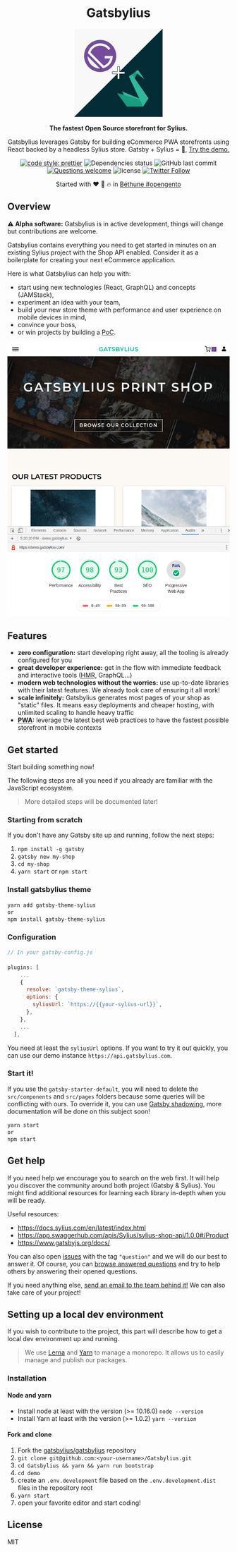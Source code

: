 <div align="center">
  <h1>Gatsbylius</h1>

![Gatsbylius logo](./logo-gatsbylius.jpg)

  <p>

**The fastest Open Source storefront for Sylius.**

Gatsbylius leverages Gatsby for building eCommerce PWA storefronts using React backed by a headless Sylius store.
Gatsby + Sylius = :rocket:,
[Try the demo.](https://demo.gatsbylius.com/)

  </p>

  <p>

[![code style: prettier](https://img.shields.io/badge/code_style-prettier-ff69b4.svg?style=flat-square)](https://github.com/prettier/prettier)
![Dependencies status](https://img.shields.io/david/Gatsbylius/Gatsbylius.svg?style=flat-square)
![GitHub last commit](https://img.shields.io/github/last-commit/Gatsbylius/Gatsbylius.svg?style=flat-square)
[![Questions welcome](https://img.shields.io/badge/questions-welcome-blue.svg?style=flat-square)](https://github.com/Gatsbylius/Gatsbylius/issues)
![license](https://img.shields.io/github/license/Gatsbylius/Gatsbylius.svg?style=flat-square)
[![Twitter Follow](https://img.shields.io/twitter/follow/gatsbylius.svg?style=social&label=Follow)](https://twitter.com/gatsbylius)

  </p>

Started with :heart: :beers: :fire: in [Béthune #opengento](https://twitter.com/opengento/status/1196360198769778688)

</div>

## Overview

**⚠️ Alpha software:** Gatsbylius is in active development, things will change but contributions are welcome.

Gatsbylius contains everything you need to get started in minutes on an existing Sylius project with the Shop API enabled.
Consider it as a boilerplate for creating your next eCommerce application.

Here is what Gatsbylius can help you with:

- start using new technologies (React, GraphQL) and concepts (JAMStack),
- experiment an idea with your team,
- build your new store theme with performance and user experience on mobile devices in mind,
- convince your boss,
- or win projects by building a <abbr title="Proof of Concept">PoC</abbr>.

![The default Gatsbylius home page](./screenshot.png)

## Features

- **zero configuration:** start developing right away, all the tooling is already configured for you
- **great developer experience:** get in the flow with immediate feedback and interactive tools (<abbr title="Hot Module Reloading">HMR</abbr>, GraphQL…)
- **modern web technologies without the worries:** use up-to-date libraries with their latest features. We already took care of ensuring it all work!
- **scale infinitely:** Gatsbylius generates most pages of your shop as "static" files. It means easy deployments and cheaper hosting, with unlimited scaling to handle heavy traffic
- **<abbr title="Progressive Web Apps">PWA</abbr>:** leverage the latest best web practices to have the fastest possible storefront in mobile contexts

## Get started

Start building something now!

The following steps are all you need if you already are familiar with the JavaScript ecosystem.

> More detailed steps will be documented later!

### Starting from scratch

If you don't have any Gatsby site up and running, follow the next steps:

1. `npm install -g gatsby`
2. `gatsby new my-shop`
3. `cd my-shop`
4. `yarn start` or `npm start`

### Install gatsbylius theme

```
yarn add gatsby-theme-sylius
or
npm install gatsby-theme-sylius
```

### Configuration

```javascript
// In your gatsby-config.js

plugins: [
    ...
    {
      resolve: `gatsby-theme-sylius`,
      options: {
        syliusUrl: `https://{{your-sylius-url}}`,
      },
    },
    ...
  ],
```

You need at least the `syliusUrl` options. If you want to try it out quickly, you can use our demo instance `https://api.gatsbylius.com`.

### Start it!

If you use the `gatsby-starter-default`, you will need to delete the `src/components` and `src/pages` folders because some queries will be conflicting with ours.
To override it, you can use [Gatsby shadowing](https://www.gatsbyjs.org/docs/themes/shadowing/), more documentation will be done on this subject soon!

```
yarn start
or
npm start
```

## Get help

If you need help we encourage you to search on the web first. It will help you discover the community around both project (Gatsby & Sylius). You might find additional resources for learning each library in-depth when you will be ready.

Useful resources:

- https://docs.sylius.com/en/latest/index.html
- https://app.swaggerhub.com/apis/Sylius/sylius-shop-api/1.0.0#/Product
- https://www.gatsbyjs.org/docs/

You can also open
[issues](https://github.com/Gatsbylius/Gatsbylius/issues) with the
tag `"question"` and we will do our best to answer it. Of course, you can
[browse answered questions](https://github.com/Gatsbylius/Gatsbylius/issues?q=is%3Aissue+label%3Aquestion+is%3Aopen)
and try to help others by answering their opened questions.

If you need anything else, [send an email to the team behind it!](mailto:contact@gatsbylius.com) We can also take care of your project!

## Setting up a local dev environment

If you wish to contribute to the project, this part will describe how to get a local dev environment up and running.

> We use [Lerna](https://github.com/lerna/lerna) and [Yarn](https://yarnpkg.com/) to manage a monorepo. It allows us to easily manage and publish our packages.

### Installation

#### Node and yarn

- Install node at least with the version (>= 10.16.0) `node --version`
- Install Yarn at least with the version (>= 1.0.2) `yarn --version`

#### Fork and clone

1. Fork the [gatsbylius/gatsbylius](https://github.com/gatsbylius/gatsbylius) repository
2. `git clone git@github.com:<your-username>/Gatsbylius.git`
3. `cd Gatsbylius && yarn && yarn run bootstrap`
4. `cd demo`
5. create an `.env.development` file based on the `.env.development.dist` files in the repository root
6. `yarn start`
7. open your favorite editor and start coding!

## License

MIT
